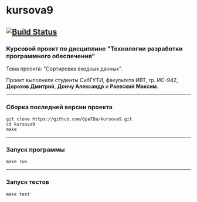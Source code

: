 # kursova9
[![Build Status](https://travis-ci.org/6paTBa/kursova9.svg?branch=master)](https://travis-ci.org/6paTBa/kursova9)
---

### Курсовой проект по дисциплине "Технологии разработки программного обеспечения"

Тема проекта: "Сортировка входных данных".

Проект выполнили студенты СибГУТИ, факультета ИВТ, гр. ИС-942, **Дорохов Дмитрий**, **Дончу Александр** и **Раевский Максим**.

---

### Сборка последней версии проекта

```
git clone https://github.com/6paTBa/kursova9.git
cd kursova9
make
```

---

### Запуск программы

```
make run
```
---

### Запуск тестов

```
make test
```
